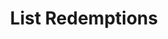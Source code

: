 ---
title: List Redemptions
type: endpoint
category: 639ba2628407100061f5faac
slug: list-redemptions
parentDoc: 639ba2658407100061f5fab4
hidden: false
order: 1
---